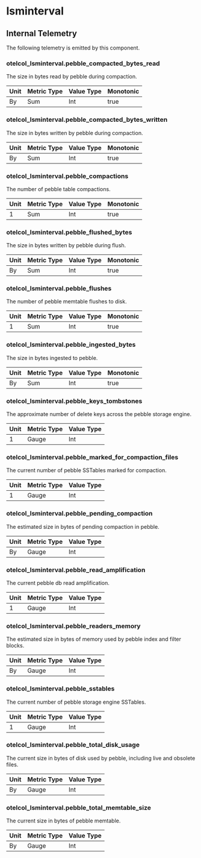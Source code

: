 [comment]: <> (Code generated by mdatagen. DO NOT EDIT.)

# lsminterval

## Internal Telemetry

The following telemetry is emitted by this component.

### otelcol_lsminterval.pebble_compacted_bytes_read

The size in bytes read by pebble during compaction.

| Unit | Metric Type | Value Type | Monotonic |
| ---- | ----------- | ---------- | --------- |
| By | Sum | Int | true |

### otelcol_lsminterval.pebble_compacted_bytes_written

The size in bytes written by pebble during compaction.

| Unit | Metric Type | Value Type | Monotonic |
| ---- | ----------- | ---------- | --------- |
| By | Sum | Int | true |

### otelcol_lsminterval.pebble_compactions

The number of pebble table compactions.

| Unit | Metric Type | Value Type | Monotonic |
| ---- | ----------- | ---------- | --------- |
| 1 | Sum | Int | true |

### otelcol_lsminterval.pebble_flushed_bytes

The size in bytes written by pebble during flush.

| Unit | Metric Type | Value Type | Monotonic |
| ---- | ----------- | ---------- | --------- |
| By | Sum | Int | true |

### otelcol_lsminterval.pebble_flushes

The number of pebble memtable flushes to disk.

| Unit | Metric Type | Value Type | Monotonic |
| ---- | ----------- | ---------- | --------- |
| 1 | Sum | Int | true |

### otelcol_lsminterval.pebble_ingested_bytes

The size in bytes ingested to pebble.

| Unit | Metric Type | Value Type | Monotonic |
| ---- | ----------- | ---------- | --------- |
| By | Sum | Int | true |

### otelcol_lsminterval.pebble_keys_tombstones

The approximate number of delete keys across the pebble storage engine.

| Unit | Metric Type | Value Type |
| ---- | ----------- | ---------- |
| 1 | Gauge | Int |

### otelcol_lsminterval.pebble_marked_for_compaction_files

The current number of pebble SSTables marked for compaction.

| Unit | Metric Type | Value Type |
| ---- | ----------- | ---------- |
| 1 | Gauge | Int |

### otelcol_lsminterval.pebble_pending_compaction

The estimated size in bytes of pending compaction in pebble.

| Unit | Metric Type | Value Type |
| ---- | ----------- | ---------- |
| By | Gauge | Int |

### otelcol_lsminterval.pebble_read_amplification

The current pebble db read amplification.

| Unit | Metric Type | Value Type |
| ---- | ----------- | ---------- |
| 1 | Gauge | Int |

### otelcol_lsminterval.pebble_readers_memory

The estimated size in bytes of memory used by pebble index and filter blocks.

| Unit | Metric Type | Value Type |
| ---- | ----------- | ---------- |
| By | Gauge | Int |

### otelcol_lsminterval.pebble_sstables

The current number of pebble storage engine SSTables.

| Unit | Metric Type | Value Type |
| ---- | ----------- | ---------- |
| 1 | Gauge | Int |

### otelcol_lsminterval.pebble_total_disk_usage

The current size in bytes of disk used by pebble, including live and obsolete files.

| Unit | Metric Type | Value Type |
| ---- | ----------- | ---------- |
| By | Gauge | Int |

### otelcol_lsminterval.pebble_total_memtable_size

The current size in bytes of pebble memtable.

| Unit | Metric Type | Value Type |
| ---- | ----------- | ---------- |
| By | Gauge | Int |
